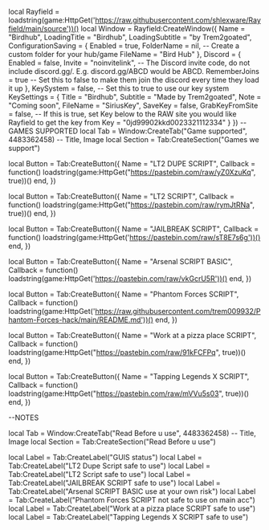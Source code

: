 

local Rayfield = loadstring(game:HttpGet('https://raw.githubusercontent.com/shlexware/Rayfield/main/source'))()
local Window = Rayfield:CreateWindow({
    Name = "Birdhub",
    LoadingTitle = "Birdhub",
    LoadingSubtitle = "by Trem2goated",
    ConfigurationSaving = {
       Enabled = true,
       FolderName = nil, -- Create a custom folder for your hub/game
       FileName = "Bird Hub"
    },
    Discord = {
       Enabled = false,
       Invite = "noinvitelink", -- The Discord invite code, do not include discord.gg/. E.g. discord.gg/ABCD would be ABCD.
       RememberJoins = true -- Set this to false to make them join the discord every time they load it up
    },
    KeySystem = false, -- Set this to true to use our key system
    KeySettings = {
       Title = "Birdhub",
       Subtitle = "Made by Trem2goated",
       Note = "Coming soon",
       FileName = "SiriusKey",
       SaveKey = false,
       GrabKeyFromSite = false, -- If this is true, set Key below to the RAW site you would like Rayfield to get the key from
       Key = "0jd99902kkd0023321112334"
    }
 })
--GAMES SUPPORTED
 local Tab = Window:CreateTab("Game supported", 4483362458) -- Title, Image
 local Section = Tab:CreateSection("Games we support")

 local Button = Tab:CreateButton({
   Name = "LT2 DUPE SCRIPT",
   Callback = function()
      loadstring(game:HttpGet("https://pastebin.com/raw/yZ0XzuKq", true))()
   end,
})


local Button = Tab:CreateButton({
   Name = "LT2 SCRIPT",
   Callback = function()
      loadstring(game:HttpGet("https://pastebin.com/raw/rymJtRNa", true))()
   end,
})


 local Button = Tab:CreateButton({
    Name = "JAILBREAK SCRIPT",
    Callback = function()
       loadstring(game:HttpGet('https://pastebin.com/raw/sT8E7s6g'))()
    end,
 })

 local Button = Tab:CreateButton({
    Name = "Arsenal SCRIPT BASIC",
    Callback = function()
       loadstring(game:HttpGet('https://pastebin.com/raw/vkGcrU5R'))()
    end,
 })

 local Button = Tab:CreateButton({
   Name = "Phantom Forces SCRIPT",
   Callback = function()
      loadstring(game:HttpGet('https://raw.githubusercontent.com/trem009932/Phantom-Forces-hack/main/README.md'))()
   end,
})

 local Button = Tab:CreateButton({
   Name = "Work at a pizza place SCRIPT",
   Callback = function()
      loadstring(game:HttpGet("https://pastebin.com/raw/91kFCFPq", true))()
   end,
})

local Button = Tab:CreateButton({
   Name = "Tapping Legends X SCRIPT",
   Callback = function()
      loadstring(game:HttpGet("https://pastebin.com/raw/mVVu5s03", true))()
   end,
})



 --NOTES

 local Tab = Window:CreateTab("Read Before u use", 4483362458) -- Title, Image
 local Section = Tab:CreateSection("Read Before u use")

 local Label = Tab:CreateLabel("GUIS status")
 local Label = Tab:CreateLabel("LT2 Dupe Script safe to use")
 local Label = Tab:CreateLabel("LT2 Script safe to use")
 local Label = Tab:CreateLabel("JAILBREAK SCRIPT safe to use")
 local Label = Tab:CreateLabel("Arsenal SCRIPT BASIC use at your own risk")
 local Label = Tab:CreateLabel("Phantom Forces SCRIPT not safe to use on main acc")
 local Label = Tab:CreateLabel("Work at a pizza place SCRIPT safe to use")
 local Label = Tab:CreateLabel("Tapping Legends X SCRIPT safe to use")


